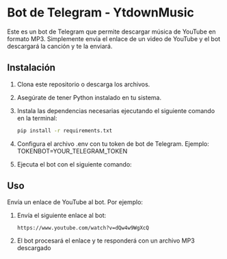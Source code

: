 # Bot de Telegram - YtdownMusic

Este es un bot de Telegram que permite descargar música de YouTube en formato MP3. Simplemente envía el enlace de un video de YouTube y el bot descargará la canción y te la enviará.

## Instalación

1. Clona este repositorio o descarga los archivos.
2. Asegúrate de tener Python instalado en tu sistema.
3. Instala las dependencias necesarias ejecutando el siguiente comando en la terminal:

   ```bash
   pip install -r requirements.txt

4. Configura el archivo .env con tu token de bot de Telegram. Ejemplo:
TOKENBOT=YOUR_TELEGRAM_TOKEN

5. Ejecuta el bot con el siguiente comando:

## Uso
Envía un enlace de YouTube al bot. Por ejemplo:

1. Envía el siguiente enlace al bot:
   ```
   https://www.youtube.com/watch?v=dQw4w9WgXcQ
   ```

2. El bot procesará el enlace y te responderá con un archivo MP3 descargado